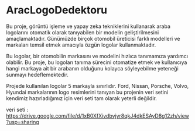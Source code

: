 # AracLogoDedektoru
Bu proje, görüntü işleme ve yapay zeka tekniklerini kullanarak araba logolarını otomatik 
olarak tanıyabilen bir modelin geliştirilmesini amaçlamaktadır. 
Günümüzde birçok otomobil üreticisi farklı modelleri ve markaları temsil etmek amacıyla özgün logolar kullanmaktadır. 

Bu logolar, bir otomobilin markasını ve modelini hızlıca tanımamıza yardımcı olabilir. 
Bu proje, bu logoları tanıma sürecini otomatize etmek ve kullanıcıya hangi markaya ait bir 
arabanın olduğunu kolayca söyleyebilme yeteneği sunmayı hedeflemektedir. 


Projede kullanılan logolar 5 markayla sınırlıdır. Ford, Nissan, Porsche, Volvo, Hyundai markalarının  logo resimlerini tanıyan bu projenin veri setini kendimiz hazırladığımız için veri seti tam olarak yeterli değildir.

veri seti : https://drive.google.com/file/d/1xB0XfXivdbvjyr8qkJ4dkESAyD8g12zh/view?usp=sharing

